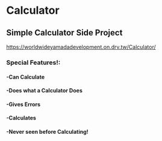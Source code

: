 # Calculator
 
## Simple Calculator Side Project

https://worldwideyamadadevelopment.on.drv.tw/Calculator/

### Special Features!:
#### -Can Calculate
#### -Does what a Calculator Does
#### -Gives Errors
#### -Calculates
#### -Never seen before Calculating!
